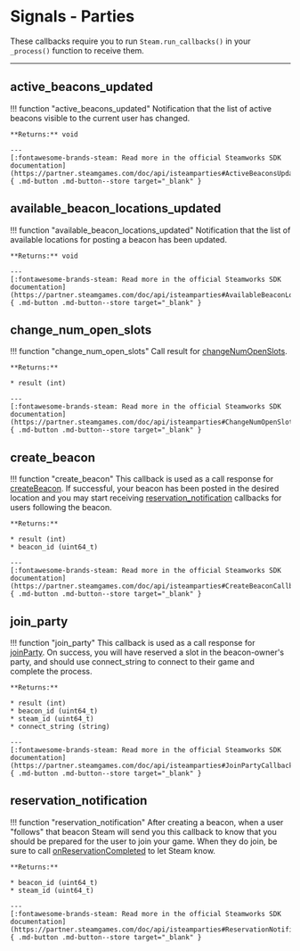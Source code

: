 # Signals - Parties

These callbacks require you to run ```Steam.run_callbacks()``` in your ```_process()``` function to receive them.

---

## active_beacons_updated

!!! function "active_beacons_updated"
	Notification that the list of active beacons visible to the current user has changed.

	**Returns:** void

	---
	[:fontawesome-brands-steam: Read more in the official Steamworks SDK documentation](https://partner.steamgames.com/doc/api/isteamparties#ActiveBeaconsUpdated_t){ .md-button .md-button--store target="_blank" }

## available_beacon_locations_updated

!!! function "available_beacon_locations_updated"
	Notification that the list of available locations for posting a beacon has been updated. 

	**Returns:** void

	---
	[:fontawesome-brands-steam: Read more in the official Steamworks SDK documentation](https://partner.steamgames.com/doc/api/isteamparties#AvailableBeaconLocationsUpdated_t){ .md-button .md-button--store target="_blank" }

## change_num_open_slots

!!! function "change_num_open_slots"
	Call result for [changeNumOpenSlots](/functions/parties/#changenumopenslots).

	**Returns:**

	* result (int)

	---
	[:fontawesome-brands-steam: Read more in the official Steamworks SDK documentation](https://partner.steamgames.com/doc/api/isteamparties#ChangeNumOpenSlotsCallback_t){ .md-button .md-button--store target="_blank" }

## create_beacon

!!! function "create_beacon"
	This callback is used as a call response for [createBeacon](/functions/parties/#createbeacon). If successful, your beacon has been posted in the desired location and you may start receiving [reservation_notification](/signals/parties/#reservation_notification) callbacks for users following the beacon.

	**Returns:**

	* result (int)
	* beacon_id (uint64_t)

	---
	[:fontawesome-brands-steam: Read more in the official Steamworks SDK documentation](https://partner.steamgames.com/doc/api/isteamparties#CreateBeaconCallback_t){ .md-button .md-button--store target="_blank" }

## join_party

!!! function "join_party"
	This callback is used as a call response for [joinParty](/functions/parties/#joinparty). On success, you will have reserved a slot in the beacon-owner's party, and should use connect_string to connect to their game and complete the process.

	**Returns:**

	* result (int)
	* beacon_id (uint64_t)
	* steam_id (uint64_t)
	* connect_string (string)

	---
	[:fontawesome-brands-steam: Read more in the official Steamworks SDK documentation](https://partner.steamgames.com/doc/api/isteamparties#JoinPartyCallback_t){ .md-button .md-button--store target="_blank" }

## reservation_notification

!!! function "reservation_notification"
	After creating a beacon, when a user "follows" that beacon Steam will send you this callback to know that you should be prepared for the user to join your game. When they do join, be sure to call [onReservationCompleted](/functions/parties/#onreservationcompleted) to let Steam know.

	**Returns:**

	* beacon_id (uint64_t)
	* steam_id (uint64_t)

	---
	[:fontawesome-brands-steam: Read more in the official Steamworks SDK documentation](https://partner.steamgames.com/doc/api/isteamparties#ReservationNotificationCallback_t){ .md-button .md-button--store target="_blank" }
